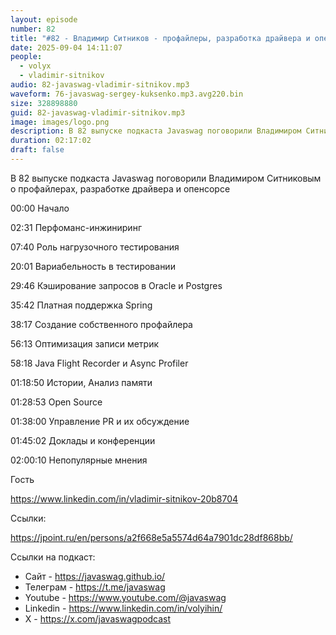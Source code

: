 ```yaml
---
layout: episode
number: 82
title: "#82 - Владимир Ситников - профайлеры, разработка драйвера и опенсорс"
date: 2025-09-04 14:11:07
people:
  - volyx
  - vladimir-sitnikov
audio: 82-javaswag-vladimir-sitnikov.mp3
waveform: 76-javaswag-sergey-kuksenko.mp3.avg220.bin
size: 328898880 
guid: 82-javaswag-vladimir-sitnikov.mp3
image: images/logo.png
description: В 82 выпуске подкаста Javaswag поговорили Владимиром Ситниковым о профайлерах, разработке драйвера и опенсорсе
duration: 02:17:02
draft: false
---
```


В 82 выпуске подкаста Javaswag поговорили Владимиром Ситниковым о профайлерах, разработке драйвера и опенсорсе

00:00 Начало

02:31 Перфоманс-инжиниринг

07:40 Роль нагрузочного тестирования

20:01 Вариабельность в тестировании

29:46 Кэширование запросов в Oracle и Postgres

35:42 Платная поддержка Spring

38:17 Создание собственного профайлера

56:13 Оптимизация записи метрик

58:18 Java Flight Recorder и Async Profiler

01:18:50 Истории, Анализ памяти 

01:28:53 Open Source

01:38:00 Управление PR и их обсуждение

01:45:02 Доклады и конференции

02:00:10 Непопулярные мнения


Гость 

https://www.linkedin.com/in/vladimir-sitnikov-20b8704 

Ссылки: 

https://jpoint.ru/en/persons/a2f668e5a5574d64a7901dc28df868bb/

Ссылки на подкаст:

* Сайт -  https://javaswag.github.io/
* Телеграм - https://t.me/javaswag
* Youtube - https://www.youtube.com/@javaswag
* Linkedin - https://www.linkedin.com/in/volyihin/
* X - https://x.com/javaswagpodcast
